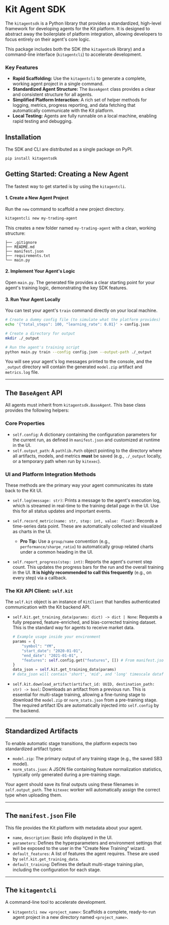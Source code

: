 # Kit Agent SDK

The `kitagentsdk` is a Python library that provides a standardized, high-level framework for developing agents for the Kit platform. It is designed to abstract away the boilerplate of platform integration, allowing developers to focus entirely on their agent's core logic.

This package includes both the SDK (the `kitagentsdk` library) and a command-line interface (`kitagentcli`) to accelerate development.

### Key Features

*   **Rapid Scaffolding:** Use the `kitagentcli` to generate a complete, working agent project in a single command.
*   **Standardized Agent Structure:** The `BaseAgent` class provides a clear and consistent structure for all agents.
*   **Simplified Platform Interaction:** A rich set of helper methods for logging, metrics, progress reporting, and data fetching that automatically communicate with the Kit platform.
*   **Local Testing:** Agents are fully runnable on a local machine, enabling rapid testing and debugging.

## Installation

The SDK and CLI are distributed as a single package on PyPI.

```bash
pip install kitagentsdk
```

## Getting Started: Creating a New Agent

The fastest way to get started is by using the `kitagentcli`.

#### 1. Create a New Agent Project

Run the `new` command to scaffold a new project directory.

```bash
kitagentcli new my-trading-agent
```

This creates a new folder named `my-trading-agent` with a clean, working structure:

```my-trading-agent/
├── .gitignore
├── README.md
├── manifest.json
├── requirements.txt
└── main.py
```

#### 2. Implement Your Agent's Logic

Open `main.py`. The generated file provides a clear starting point for your agent's training logic, demonstrating the key SDK features.

#### 3. Run Your Agent Locally

You can test your agent's `train` command directly on your local machine.

```bash
# Create a dummy config file (to simulate what the platform provides)
echo '{"total_steps": 100, "learning_rate": 0.01}' > config.json

# Create a directory for output
mkdir ./_output

# Run the agent's training script
python main.py train --config config.json --output-path ./_output
```

You will see your agent's log messages printed to the console, and the `_output` directory will contain the generated `model.zip` artifact and `metrics.log` file.

---

## The `BaseAgent` API

All agents must inherit from `kitagentsdk.BaseAgent`. This base class provides the following helpers:

### Core Properties

*   `self.config`: A dictionary containing the configuration parameters for the current run, as defined in `manifest.json` and customized at runtime in the UI.
*   `self.output_path`: A `pathlib.Path` object pointing to the directory where all artifacts, models, and metrics **must** be saved (e.g., `./_output` locally, or a temporary path when run by `kitexec`).

### UI and Platform Integration Methods

These methods are the primary way your agent communicates its state back to the Kit UI.

*   `self.log(message: str)`:
    Prints a message to the agent's execution log, which is streamed in real-time to the training detail page in the UI. Use this for all status updates and important events.

*   `self.record_metric(name: str, step: int, value: float)`:
    Records a time-series data point. These are automatically collected and visualized as charts in the UI.
    *   **Pro Tip:** Use a `group/name` convention (e.g., `performance/sharpe_ratio`) to automatically group related charts under a common heading in the UI.

*   `self.report_progress(step: int)`:
    Reports the agent's current step count. This updates the progress bars for the run and the overall training in the UI. **It is highly recommended to call this frequently** (e.g., on every step) via a callback.

### The Kit API Client: `self.kit`

The `self.kit` object is an instance of `KitClient` that handles authenticated communication with the Kit backend API.

*   `self.kit.get_training_data(params: dict) -> dict | None`:
    Requests a fully prepared, feature-enriched, and bias-corrected training dataset. This is the standard way for agents to receive market data.
    ```python
    # Example usage inside your environment
    params = {
        "symbol": "YM",
        "start_date": "2020-01-01",
        "end_date": "2021-01-01",
        "features": self.config.get("features", []) # From manifest.json
    }
    data_json = self.kit.get_training_data(params)
    # data_json will contain 'short', 'mid', and 'long' timescale dataframes
    ```

*   `self.kit.download_artifact(artifact_id: UUID, destination_path: str) -> bool`:
    Downloads an artifact from a previous run. This is essential for multi-stage training, allowing a fine-tuning stage to download the `model.zip` or `norm_stats.json` from a pre-training stage. The required artifact IDs are automatically injected into `self.config` by the backend.

---

## Standardized Artifacts

To enable automatic stage transitions, the platform expects two standardized artifact types:
*   `model.zip`: The primary output of any training stage (e.g., the saved SB3 model).
*   `norm_stats.json`: A JSON file containing feature normalization statistics, typically only generated during a pre-training stage.

Your agent should save its final outputs using these filenames in `self.output_path`. The `kitexec` worker will automatically assign the correct type when uploading them.

---

## The `manifest.json` File

This file provides the Kit platform with metadata about your agent.

*   `name`, `description`: Basic info displayed in the UI.
*   `parameters`: Defines the hyperparameters and environment settings that will be exposed to the user in the "Create New Training" wizard.
*   `default_features`: A list of features the agent requires. These are used by `self.kit.get_training_data`.
*   `default_training`: Defines the default multi-stage training plan, including the configuration for each stage.

---

## The `kitagentcli`

A command-line tool to accelerate development.

*   `kitagentcli new <project_name>`:
    Scaffolds a complete, ready-to-run agent project in a new directory named `<project_name>`.

